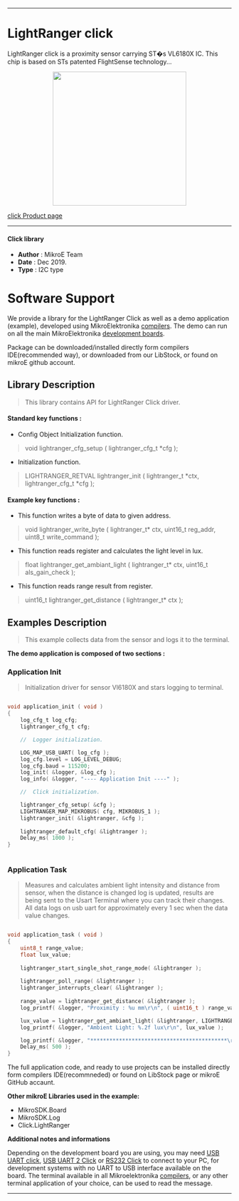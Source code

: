 

---
# LightRanger click

LightRanger click is a proximity sensor carrying ST�s VL6180X IC. This chip is based on STs patented FlightSense technology...

<p align="center">
  <img src="https://download.mikroe.com/images/click_for_ide/lightranger_click.png" height=300px>
</p>

[click Product page](https://www.mikroe.com/lightranger-click)

---


#### Click library 

- **Author**        : MikroE Team
- **Date**          : Dec 2019.
- **Type**          : I2C type


# Software Support

We provide a library for the LightRanger Click 
as well as a demo application (example), developed using MikroElektronika 
[compilers](https://shop.mikroe.com/compilers). 
The demo can run on all the main MikroElektronika [development boards](https://shop.mikroe.com/development-boards).

Package can be downloaded/installed directly form compilers IDE(recommended way), or downloaded from our LibStock, or found on mikroE github account. 

## Library Description

> This library contains API for LightRanger Click driver.

#### Standard key functions :

- Config Object Initialization function.
> void lightranger_cfg_setup ( lightranger_cfg_t *cfg ); 
 
- Initialization function.
> LIGHTRANGER_RETVAL lightranger_init ( lightranger_t *ctx, lightranger_cfg_t *cfg );


#### Example key functions :

- This function writes a byte of data to given address.
> void lightranger_write_byte ( lightranger_t* ctx, uint16_t reg_addr, uint8_t write_command );
 
- This function reads register and calculates the light level in lux.
> float lightranger_get_ambiant_light ( lightranger_t* ctx, uint16_t als_gain_check );

- This function reads range result from register.
> uint16_t lightranger_get_distance ( lightranger_t* ctx );

## Examples Description

> This example collects data from the sensor and logs it to the terminal.


**The demo application is composed of two sections :**

### Application Init 

> Initialization driver for sensor Vl6180X and stars logging to terminal.

```c

void application_init ( void )
{
    log_cfg_t log_cfg;
    lightranger_cfg_t cfg;

    //  Logger initialization.

    LOG_MAP_USB_UART( log_cfg );
    log_cfg.level = LOG_LEVEL_DEBUG;
    log_cfg.baud = 115200;
    log_init( &logger, &log_cfg );
    log_info( &logger, "---- Application Init ----" );

    //  Click initialization.

    lightranger_cfg_setup( &cfg );
    LIGHTRANGER_MAP_MIKROBUS( cfg, MIKROBUS_1 );
    lightranger_init( &lightranger, &cfg );
    
    lightranger_default_cfg( &lightranger );
    Delay_ms( 1000 );
}
  
```

### Application Task

> Measures and calculates ambient light intensity and distance from sensor,
> when the distance is changed log is updated,
> results are being sent to the Usart Terminal where you can track their changes.
> All data logs on usb uart for approximately every 1 sec when the data value changes.

```c

void application_task ( void )
{
    uint8_t range_value;
    float lux_value;
    
    lightranger_start_single_shot_range_mode( &lightranger );
    
    lightranger_poll_range( &lightranger );
    lightranger_interrupts_clear( &lightranger );
    
    range_value = lightranger_get_distance( &lightranger );
    log_printf( &logger, "Proximity : %u mm\r\n", ( uint16_t ) range_value );

    lux_value = lightranger_get_ambiant_light( &lightranger, LIGHTRANGER_CMD_GAIN_1X );
    log_printf( &logger, "Ambient Light: %.2f lux\r\n", lux_value );

    log_printf( &logger, "*******************************************\r\n" );
    Delay_ms( 500 );
}

```


The full application code, and ready to use projects can be  installed directly form compilers IDE(recommneded) or found on LibStock page or mikroE GitHub accaunt.

**Other mikroE Libraries used in the example:** 

- MikroSDK.Board
- MikroSDK.Log
- Click.LightRanger

**Additional notes and informations**

Depending on the development board you are using, you may need 
[USB UART click](https://shop.mikroe.com/usb-uart-click), 
[USB UART 2 Click](https://shop.mikroe.com/usb-uart-2-click) or 
[RS232 Click](https://shop.mikroe.com/rs232-click) to connect to your PC, for 
development systems with no UART to USB interface available on the board. The 
terminal available in all Mikroelektronika 
[compilers](https://shop.mikroe.com/compilers), or any other terminal application 
of your choice, can be used to read the message.



---
